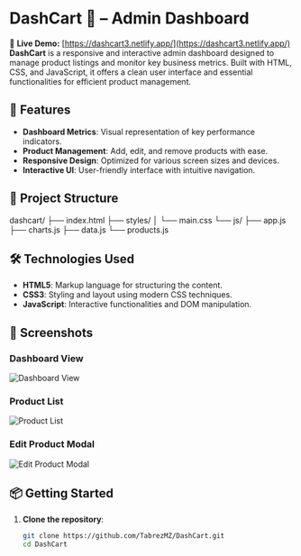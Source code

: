 # DashCart 🛒 – Admin Dashboard

🔗 **Live Demo:** [https://dashcart3.netlify.app/](https://dashcart3.netlify.app/)
**DashCart** is a responsive and interactive admin dashboard designed to manage product listings and monitor key business metrics. Built with HTML, CSS, and JavaScript, it offers a clean user interface and essential functionalities for efficient product management.

## 🚀 Features

- **Dashboard Metrics**: Visual representation of key performance indicators.
- **Product Management**: Add, edit, and remove products with ease.
- **Responsive Design**: Optimized for various screen sizes and devices.
- **Interactive UI**: User-friendly interface with intuitive navigation.

## 📁 Project Structure
dashcart/
├── index.html
├── styles/
│ └── main.css
└── js/
├── app.js
├── charts.js
├── data.js
└── products.js

## 🛠 Technologies Used

- **HTML5**: Markup language for structuring the content.
- **CSS3**: Styling and layout using modern CSS techniques.
- **JavaScript**: Interactive functionalities and DOM manipulation.

## 📸 Screenshots

### Dashboard View

![Dashboard View](https://github.com/user-attachments/assets/1d36a7d0-837e-4918-ac8b-7ad58dedcbcd)

### Product List

![Product List](https://github.com/user-attachments/assets/eed6298f-7b96-4a30-8199-c185580dc29a)


### Edit Product Modal

![Edit Product Modal](https://github.com/user-attachments/assets/c74833f1-eda8-4a92-8e5b-63992fb59a21)


## 📦 Getting Started

1. **Clone the repository**:

   ```bash
   git clone https://github.com/TabrezMZ/DashCart.git
   cd DashCart
```


